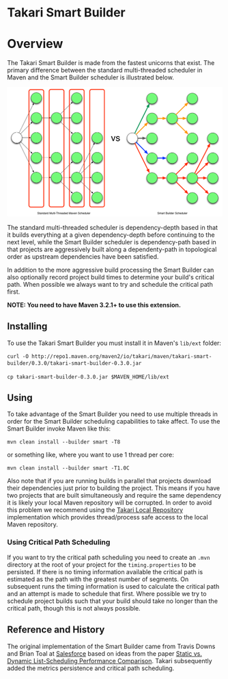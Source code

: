 # Takari Smart Builder

# Overview

The Takari Smart Builder is made from the fastest unicorns that exist. The primary difference between the standard multi-threaded scheduler in Maven and the Smart Builder scheduler is illustrated below.

![VsGraph](VsGraph.png)

The standard multi-threaded scheduler is dependency-depth based in that it builds everything at a given dependency-depth before continuing to the next level, while the Smart Builder scheduler is dependency-path based in that projects are aggressively built along a dependenty-path in topological order as upstream dependencies have been satisfied. 

In addition to the more aggressive build processing the Smart Builder can also optionally record project build times to determine your build's critical path. When possible we always want to try and schedule the critical path first.

**NOTE: You need to have Maven 3.2.1+ to use this extension.** 

## Installing

To use the Takari Smart Builder you must install it in Maven's `lib/ext` folder:

```
curl -O http://repo1.maven.org/maven2/io/takari/maven/takari-smart-builder/0.3.0/takari-smart-builder-0.3.0.jar

cp takari-smart-builder-0.3.0.jar $MAVEN_HOME/lib/ext
```

## Using

To take advantage of the Smart Builder you need to use multiple threads in order for the Smart Builder scheduling capabilities to take affect. To use the Smart Builder invoke Maven like this:

```
mvn clean install --builder smart -T8
```

or something like, where you want to use 1 thread per core:

```
mvn clean install --builder smart -T1.0C
```

Also note that if you are running builds in parallel that projects download their dependencies just prior to building the project. This means if you have two projects that are built simultaneously and require the same dependency it is likely your local Maven repository will be corrupted. In order to avoid this problem we recommend using the [Takari Local Repository][3] implementation which provides thread/process safe access to the local Maven repository. 


### Using Critical Path Scheduling

If you want to try the critical path scheduling you need to create an `.mvn` directory at the root of your project for the `timing.properties` to be persisted. If there is no timing information available the critical path is estimated as the path with the greatest number of segments. On subsequent runs the timing information is used to calculate the critical path and an attempt is made to schedule that first. Where possible we try to schedule project builds such that your build should take no longer than the critical path, though this is not always possible.

## Reference and History

The original implementation of the Smart Builder came from Travis Downs and Brian Toal at [Salesforce][1] based on ideas from the paper [Static vs. Dynamic List-Scheduling Performance Comparison][2]. Takari subsequently added the metrics persistence and critical path scheduling.

[1]: http://salesforce.com
[2]: 4Hagras.pdf
[3]: https://github.com/takari/takari-local-repository